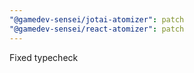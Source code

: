 ```yaml
---
"@gamedev-sensei/jotai-atomizer": patch
"@gamedev-sensei/react-atomizer": patch
---
```


Fixed typecheck
